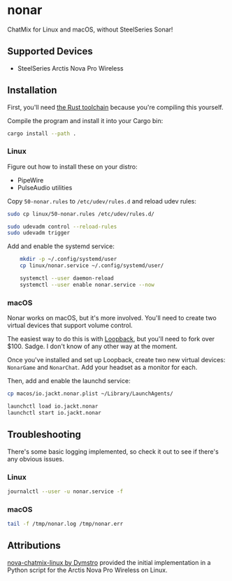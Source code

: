 # nonar

ChatMix for Linux and macOS, without SteelSeries Sonar!

## Supported Devices

- SteelSeries Arctis Nova Pro Wireless

## Installation

First, you'll need [the Rust toolchain](https://rustup.rs/) because you're compiling this yourself.

Compile the program and install it into your Cargo bin:

```bash
cargo install --path .
```

### Linux

Figure out how to install these on your distro:

- PipeWire
- PulseAudio utilities

Copy `50-nonar.rules` to `/etc/udev/rules.d` and reload udev rules:

```bash
sudo cp linux/50-nonar.rules /etc/udev/rules.d/

sudo udevadm control --reload-rules
sudo udevadm trigger
```

Add and enable the systemd service:

```bash
	mkdir -p ~/.config/systemd/user
	cp linux/nonar.service ~/.config/systemd/user/

	systemctl --user daemon-reload
	systemctl --user enable nonar.service --now
```

### macOS

Nonar works on macOS, but it's more involved. You'll need to create two virtual devices that support volume control.

The easiest way to do this is with [Loopback](https://rogueamoeba.com/loopback/), but you'll need to fork over $100. Sadge. I don't know of any other way at the moment.

Once you've installed and set up Loopback, create two new virtual devices: `NonarGame` and `NonarChat`. Add your headset as a monitor for each.

Then, add and enable the launchd service:

```bash
cp macos/io.jackt.nonar.plist ~/Library/LaunchAgents/

launchctl load io.jackt.nonar
launchctl start io.jackt.nonar
```

## Troubleshooting

There's some basic logging implemented, so check it out to see if there's any obvious issues.

### Linux

```bash
journalctl --user -u nonar.service -f
```

### macOS

```bash
tail -f /tmp/nonar.log /tmp/nonar.err
```

## Attributions

[nova-chatmix-linux by Dymstro](https://github.com/Dymstro/nova-chatmix-linux) provided the initial implementation in a Python script for the Arctis Nova Pro Wireless on Linux.
